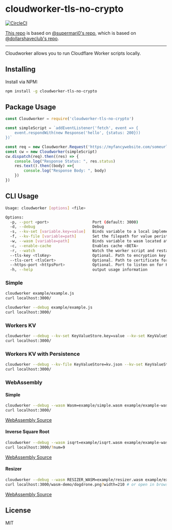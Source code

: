 # cloudworker-tls-no-crypto

[![CircleCI](https://circleci.com/gh/ArtskydJ/cloudworker-tls-no-crypto.svg?style=svg)](https://circleci.com/gh/ArtskydJ/cloudworker-tls-no-crypto)

[This repo][thisrepo] is based on [@supermari0's repo][smrepo], which is based on [@dollarshaveclub's repo][dscrepo].

----------


Cloudworker allows you to run Cloudflare Worker scripts locally.

## Installing

Install via NPM:
```sh
npm install -g cloudworker-tls-no-crypto
```
## Package Usage

```js
const Cloudworker = require('cloudworker-tls-no-crypto')

const simpleScript = `addEventListener('fetch', event => {
    event.respondWith(new Response('hello', {status: 200}))
})`

const req = new Cloudworker.Request('https://myfancywebsite.com/someurl')
const cw = new Cloudworker(simpleScript)
cw.dispatch(req).then((res) => {
    console.log("Response Status: ", res.status)
    res.text().then((body) =>{
        console.log("Response Body: ", body)
    })
})
```

## CLI Usage

```sh
Usage: cloudworker [options] <file>

Options:
  -p, --port <port>                   Port (default: 3000)
  -d, --debug                         Debug
  -s, --kv-set [variable.key=value]   Binds variable to a local implementation of Workers KV and sets key to value (default: [])
  -f, --kv-file [variable=path]       Set the filepath for value peristence for the local implementation of Workers KV (default: [])
  -w, --wasm [variable=path]          Binds variable to wasm located at path (default: [])
  -c, --enable-cache                  Enables cache <BETA>
  -r, --watch                         Watch the worker script and restart the worker when changes are detected
  --tls-key <tlsKey>                  Optional. Path to encryption key for serving requests with TLS enabled. Must specify --tls-cert when using this option.
  --tls-cert <tlsCert>                Optional. Path to certificate for serving requests with TLS enabled. Must specify --tls-key when using this option.
  --https-port <httpsPort>            Optional. Port to listen on for HTTPS requests. Must specify --tls-cert and --tls-key when using this option. May not be the same value as --port.
  -h, --help                          output usage information
```

### Simple
```sh
cloudworker example/example.js
curl localhost:3000/
```

```sh
cloudworker --debug example/example.js
curl localhost:3000/
```

### Workers KV
```sh
cloudworker --debug --kv-set KeyValueStore.key=value --kv-set KeyValueStore.hello=world example/example-kv.js
curl localhost:3000/
```

### Workers KV with Persistence
```sh
cloudworker --debug --kv-file KeyValueStore=kv.json --kv-set KeyValueStore.key=value --kv-set KeyValueStore.hello=world example/example-kv.js
curl localhost:3000/
```

### WebAssembly
#### Simple 

```sh
cloudworker --debug --wasm Wasm=example/simple.wasm example/example-wasm-simple.js
curl localhost:3000/
```
[WebAssembly Source](https://github.com/mdn/webassembly-examples/blob/master/js-api-examples/simple.wat)


#### Inverse Square Root
```sh
cloudworker --debug --wasm isqrt=example/isqrt.wasm example/example-wasm-isqrt.js
curl localhost:3000/?num=9
```
[WebAssembly Source](https://developers.cloudflare.com/workers/api/resource-bindings/webassembly-modules/)


#### Resizer 

```sh
cloudworker --debug --wasm RESIZER_WASM=example/resizer.wasm example/example-wasm-resizer.js
curl localhost:3000/wasm-demo/dogdrone.png?width=210 # or open in browser
```
[WebAssembly Source](https://github.com/cloudflare/cloudflare-workers-wasm-demo)

## License
MIT


[thisrepo]: https://github.com/ArtskydJ/cloudworker-tls-no-crypto
[smrepo]: https://github.com/supermari0/cloudworker/tree/tls-support-upstream
[dscrepo]: https://github.com/dollarshaveclub/cloudworker
